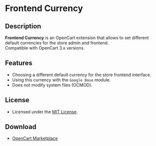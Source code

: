 # Frontend Currency

## Description
**Frontend Currency** is an OpenCart extension that allows to set different default currencies for the store admin and frontend.  
Compatible with OpenCart 3.x versions.

## Features
* Choosing a different default currency for the store frontend interface.
* Using this currency with the `Google Base` module.
* Does not modify system files (OCMOD).

## License
* Licensed under the [MIT License](../LICENSE.txt).

## Download
* [OpenCart Marketplace](https://www.opencart.com/index.php?route=marketplace/extension/info&extension_id=45846)
